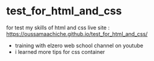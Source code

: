 # test_for_html_and_css
for test my skills of html and css 
live site : https://oussamaachiche.github.io/test_for_html_and_css/
- training with elzero web school channel on youtube
- i learned more tips for css container
